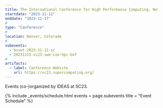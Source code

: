 ```yaml
---
title: The International Conference for High Performance Computing, Networking, Storage, and Analysis (SC23)
startdate: "2023-11-12"
enddate: "2023-11-17"
#
type: "Conference" 
#
location: Denver, Colorado
#
subevents:
  - bsswt-2023-11-12-sc
  - 20231115-sc23-swe-cse-hpc-bof
#
artifacts:
  - label: Conference Website
    url: https://sc23.supercomputing.org/
---
```


Events (co-)organized by IDEAS at SC23.

{% include _events/schedule.html
   events = page.subevents
   title = "Event Schedule"
%}

